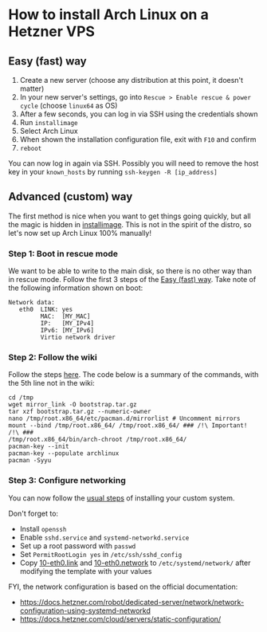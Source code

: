 # How to install Arch Linux on a Hetzner VPS

## Easy (fast) way
1. Create a new server (choose any distribution at this point, it doesn't matter)
1. In your new server's settings, go into `Rescue > Enable rescue & power cycle` (choose `linux64` as OS)
1. After a few seconds, you can log in via SSH using the credentials shown
1. Run `installimage`
1. Select Arch Linux
1. When shown the installation configuration file, exit with `F10` and confirm
1. `reboot`

You can now log in again via SSH.
Possibly you will need to remove the host key in your `known_hosts` by running `ssh-keygen -R [ip_address]`

## Advanced (custom) way
The first method is nice when you want to get things going quickly, but all the magic is hidden in [installimage](https://github.com/hetzneronline/installimage). This is not in the spirit of the distro, so let's now set up Arch Linux 100% manually!

### Step 1: Boot in rescue mode
We want to be able to write to the main disk, so there is no other way than in rescue mode. Follow the first 3 steps of the [Easy (fast) way](#easy-fast-way). Take note of the following information shown on boot:

```
Network data:
   eth0  LINK: yes
         MAC:  [MY_MAC]
         IP:   [MY_IPv4]
         IPv6: [MY_IPv6]
         Virtio network driver
```

### Step 2: Follow the wiki

Follow the steps [here](https://wiki.archlinux.org/title/Install_Arch_Linux_from_existing_Linux#Method_A:_Using_the_bootstrap_image_(recommended)). The code below is a summary of the commands, with the 5th line not in the wiki:

```
cd /tmp
wget mirror_link -O bootstrap.tar.gz
tar xzf bootstrap.tar.gz --numeric-owner
nano /tmp/root.x86_64/etc/pacman.d/mirrorlist # Uncomment mirrors
mount --bind /tmp/root.x86_64/ /tmp/root.x86_64/ ### /!\ Important! /!\ ###
/tmp/root.x86_64/bin/arch-chroot /tmp/root.x86_64/
pacman-key --init
pacman-key --populate archlinux
pacman -Syyu
```

### Step 3: Configure networking

You can now follow the [usual steps](https://wiki.archlinux.org/title/installation_guide) of installing your custom system.

Don't forget to:

- Install `openssh`
- Enable `sshd.service` and `systemd-networkd.service`
- Set up a root password with `passwd`
- Set `PermitRootLogin yes` in `/etc/ssh/sshd_config`
- Copy [10-eth0.link](./10-eth0.link) and [10-eth0.network](./10-eth0.network) to `/etc/systemd/network/` after modifying the template with your values

FYI, the network configuration is based on the official documentation:
- https://docs.hetzner.com/robot/dedicated-server/network/network-configuration-using-systemd-networkd
- https://docs.hetzner.com/cloud/servers/static-configuration/
